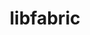 ---
title: "libfabric"
layout: cache
categories: [package, v0.19]
meta: {"versions": ["1.16.1"], "compilers": ["gcc@=11.1.0", "gcc@=7.3.1", "gcc@=7.5.0", "gcc@=8.4.0", "oneapi@=2022.1.0"], "oss": ["amzn2", "ubuntu18.04", "ubuntu20.04"], "platforms": ["linux"], "targets": ["aarch64", "neoverse_n1", "x86_64", "x86_64_v3"], "stacks": ["aws-ahug", "aws-ahug-aarch64", "aws-isc", "aws-isc-aarch64", "build_systems", "data-vis-sdk", "e4s", "e4s-oneapi", "tutorial"], "num_specs": 14, "num_specs_by_stack": {"aws-isc-aarch64": 4, "aws-ahug-aarch64": 4, "aws-ahug": 2, "aws-isc": 2, "data-vis-sdk": 1, "build_systems": 1, "tutorial": 2, "e4s": 1, "e4s-oneapi": 1}}
spec_details: [{"hash": "ii3uvo2ie6zooibatqu6s2busuakkzig", "compiler": "gcc@=7.3.1", "versions": ["1.16.1"], "os": "amzn2", "platform": "linux", "target": "aarch64", "variants": ["build_system=autotools", "~debug", "fabrics=efa,mrail,rxd,rxm,shm,sockets,tcp,udp,verbs", "~kdreg"], "stacks": ["aws-isc-aarch64", "aws-ahug-aarch64"], "size": "-", "tarball": "https://binaries.spack.io/releases/v0.19/build_cache/linux-amzn2-aarch64/gcc-7.3.1/libfabric-1.16.1/linux-amzn2-aarch64-gcc-7.3.1-libfabric-1.16.1-ii3uvo2ie6zooibatqu6s2busuakkzig.spack"}, {"hash": "ngtfq7f2t5j6k4daeq6h2g2vxuzu6fvn", "compiler": "gcc@=7.3.1", "versions": ["1.16.1"], "os": "amzn2", "platform": "linux", "target": "aarch64", "variants": ["build_system=autotools", "~debug", "fabrics=efa,mrail,rxd,rxm,shm,sockets,tcp,udp,verbs", "~kdreg"], "stacks": ["aws-isc-aarch64"], "size": "-", "tarball": "https://binaries.spack.io/releases/v0.19/build_cache/linux-amzn2-aarch64/gcc-7.3.1/libfabric-1.16.1/linux-amzn2-aarch64-gcc-7.3.1-libfabric-1.16.1-ngtfq7f2t5j6k4daeq6h2g2vxuzu6fvn.spack"}, {"hash": "vpw2scqcjsh5umjjbc2gvutksh5u4rn6", "compiler": "gcc@=7.3.1", "versions": ["1.16.1"], "os": "amzn2", "platform": "linux", "target": "aarch64", "variants": ["build_system=autotools", "~debug", "fabrics=efa,mrail,rxd,rxm,shm,sockets,tcp,udp,verbs", "~kdreg"], "stacks": ["aws-ahug-aarch64"], "size": "-", "tarball": "https://binaries.spack.io/releases/v0.19/build_cache/linux-amzn2-aarch64/gcc-7.3.1/libfabric-1.16.1/linux-amzn2-aarch64-gcc-7.3.1-libfabric-1.16.1-vpw2scqcjsh5umjjbc2gvutksh5u4rn6.spack"}, {"hash": "dzmh7v5uivxott256f2r36y5ways3slg", "compiler": "gcc@=7.3.1", "versions": ["1.16.1"], "os": "amzn2", "platform": "linux", "target": "neoverse_n1", "variants": ["build_system=autotools", "~debug", "fabrics=efa,mrail,rxd,rxm,shm,sockets,tcp,udp,verbs", "~kdreg"], "stacks": ["aws-isc-aarch64"], "size": "-", "tarball": "https://binaries.spack.io/releases/v0.19/build_cache/linux-amzn2-neoverse_n1/gcc-7.3.1/libfabric-1.16.1/linux-amzn2-neoverse_n1-gcc-7.3.1-libfabric-1.16.1-dzmh7v5uivxott256f2r36y5ways3slg.spack"}, {"hash": "rgb2xt6shpjoyjrfsuj2fjyownonpdrn", "compiler": "gcc@=7.3.1", "versions": ["1.16.1"], "os": "amzn2", "platform": "linux", "target": "neoverse_n1", "variants": ["build_system=autotools", "~debug", "fabrics=efa,mrail,rxd,rxm,shm,sockets,tcp,udp,verbs", "~kdreg"], "stacks": ["aws-isc-aarch64", "aws-ahug-aarch64"], "size": "-", "tarball": "https://binaries.spack.io/releases/v0.19/build_cache/linux-amzn2-neoverse_n1/gcc-7.3.1/libfabric-1.16.1/linux-amzn2-neoverse_n1-gcc-7.3.1-libfabric-1.16.1-rgb2xt6shpjoyjrfsuj2fjyownonpdrn.spack"}, {"hash": "75utud3ft6yroqkwjr7x76kdpvexupph", "compiler": "gcc@=7.3.1", "versions": ["1.16.1"], "os": "amzn2", "platform": "linux", "target": "neoverse_n1", "variants": ["build_system=autotools", "~debug", "fabrics=efa,mrail,rxd,rxm,shm,sockets,tcp,udp,verbs", "~kdreg"], "stacks": ["aws-ahug-aarch64"], "size": "-", "tarball": "https://binaries.spack.io/releases/v0.19/build_cache/linux-amzn2-neoverse_n1/gcc-7.3.1/libfabric-1.16.1/linux-amzn2-neoverse_n1-gcc-7.3.1-libfabric-1.16.1-75utud3ft6yroqkwjr7x76kdpvexupph.spack"}, {"hash": "radk7rmb577qwhrbxmm4zuyjwk7kmyjs", "compiler": "gcc@=7.3.1", "versions": ["1.16.1"], "os": "amzn2", "platform": "linux", "target": "x86_64_v3", "variants": ["build_system=autotools", "~debug", "fabrics=efa,mrail,rxd,rxm,shm,sockets,tcp,udp,verbs", "~kdreg"], "stacks": ["aws-ahug", "aws-isc"], "size": "-", "tarball": "https://binaries.spack.io/releases/v0.19/build_cache/linux-amzn2-x86_64_v3/gcc-7.3.1/libfabric-1.16.1/linux-amzn2-x86_64_v3-gcc-7.3.1-libfabric-1.16.1-radk7rmb577qwhrbxmm4zuyjwk7kmyjs.spack"}, {"hash": "7ys7rbrme3aj4zyxhnfj7a7cyhpx3kep", "compiler": "gcc@=7.3.1", "versions": ["1.16.1"], "os": "amzn2", "platform": "linux", "target": "x86_64_v3", "variants": ["build_system=autotools", "~debug", "fabrics=efa,mrail,rxd,rxm,shm,sockets,tcp,udp,verbs", "~kdreg"], "stacks": ["aws-isc"], "size": "-", "tarball": "https://binaries.spack.io/releases/v0.19/build_cache/linux-amzn2-x86_64_v3/gcc-7.3.1/libfabric-1.16.1/linux-amzn2-x86_64_v3-gcc-7.3.1-libfabric-1.16.1-7ys7rbrme3aj4zyxhnfj7a7cyhpx3kep.spack"}, {"hash": "4wxowhvokhlpfhepygjlz5mjbkqel3rt", "compiler": "gcc@=7.3.1", "versions": ["1.16.1"], "os": "amzn2", "platform": "linux", "target": "x86_64_v3", "variants": ["build_system=autotools", "~debug", "fabrics=efa,mrail,rxd,rxm,shm,sockets,tcp,udp,verbs", "~kdreg"], "stacks": ["aws-ahug"], "size": "-", "tarball": "https://binaries.spack.io/releases/v0.19/build_cache/linux-amzn2-x86_64_v3/gcc-7.3.1/libfabric-1.16.1/linux-amzn2-x86_64_v3-gcc-7.3.1-libfabric-1.16.1-4wxowhvokhlpfhepygjlz5mjbkqel3rt.spack"}, {"hash": "c4fi6c6m555bf7sfgzxe26wankione7g", "compiler": "gcc@=7.5.0", "versions": ["1.16.1"], "os": "ubuntu18.04", "platform": "linux", "target": "x86_64", "variants": ["build_system=autotools", "~debug", "fabrics=rxm,sockets,tcp,udp", "~kdreg"], "stacks": ["data-vis-sdk"], "size": "-", "tarball": "https://binaries.spack.io/releases/v0.19/build_cache/linux-ubuntu18.04-x86_64/gcc-7.5.0/libfabric-1.16.1/linux-ubuntu18.04-x86_64-gcc-7.5.0-libfabric-1.16.1-c4fi6c6m555bf7sfgzxe26wankione7g.spack"}, {"hash": "u2kjaxdisx652qhefe2ibofiewkdgstr", "compiler": "gcc@=7.5.0", "versions": ["1.16.1"], "os": "ubuntu18.04", "platform": "linux", "target": "x86_64", "variants": ["build_system=autotools", "~debug", "fabrics=sockets,tcp,udp", "~kdreg"], "stacks": ["build_systems", "tutorial"], "size": "-", "tarball": "https://binaries.spack.io/releases/v0.19/build_cache/linux-ubuntu18.04-x86_64/gcc-7.5.0/libfabric-1.16.1/linux-ubuntu18.04-x86_64-gcc-7.5.0-libfabric-1.16.1-u2kjaxdisx652qhefe2ibofiewkdgstr.spack"}, {"hash": "zmoqcfmoxi6lepi6xcktjka2mmqmttj2", "compiler": "gcc@=8.4.0", "versions": ["1.16.1"], "os": "ubuntu18.04", "platform": "linux", "target": "x86_64", "variants": ["build_system=autotools", "~debug", "fabrics=sockets,tcp,udp", "~kdreg"], "stacks": ["tutorial"], "size": "-", "tarball": "https://binaries.spack.io/releases/v0.19/build_cache/linux-ubuntu18.04-x86_64/gcc-8.4.0/libfabric-1.16.1/linux-ubuntu18.04-x86_64-gcc-8.4.0-libfabric-1.16.1-zmoqcfmoxi6lepi6xcktjka2mmqmttj2.spack"}, {"hash": "xxw6d3nv3iqddilmb7unu5pnxrzq3e5k", "compiler": "gcc@=11.1.0", "versions": ["1.16.1"], "os": "ubuntu20.04", "platform": "linux", "target": "x86_64", "variants": ["build_system=autotools", "~debug", "fabrics=rxm,sockets,tcp,udp", "~kdreg"], "stacks": ["e4s"], "size": "-", "tarball": "https://binaries.spack.io/releases/v0.19/build_cache/linux-ubuntu20.04-x86_64/gcc-11.1.0/libfabric-1.16.1/linux-ubuntu20.04-x86_64-gcc-11.1.0-libfabric-1.16.1-xxw6d3nv3iqddilmb7unu5pnxrzq3e5k.spack"}, {"hash": "punlsaz6p7uhz3oh6hveiwumspg734eb", "compiler": "oneapi@=2022.1.0", "versions": ["1.16.1"], "os": "ubuntu20.04", "platform": "linux", "target": "x86_64", "variants": ["build_system=autotools", "~debug", "fabrics=rxm,sockets,tcp,udp", "~kdreg"], "stacks": ["e4s-oneapi"], "size": "-", "tarball": "https://binaries.spack.io/releases/v0.19/build_cache/linux-ubuntu20.04-x86_64/oneapi-2022.1.0/libfabric-1.16.1/linux-ubuntu20.04-x86_64-oneapi-2022.1.0-libfabric-1.16.1-punlsaz6p7uhz3oh6hveiwumspg734eb.spack"}]
---